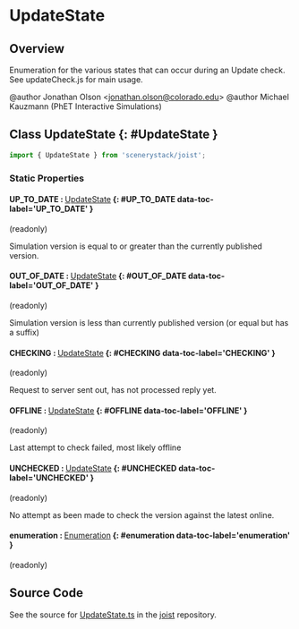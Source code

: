 # UpdateState

## Overview

Enumeration for the various states that can occur during an Update check. See updateCheck.js for main usage.

@author Jonathan Olson &lt;jonathan.olson@colorado.edu&gt;
@author Michael Kauzmann (PhET Interactive Simulations)

## Class UpdateState {: #UpdateState }


```js
import { UpdateState } from 'scenerystack/joist';
```
### Static Properties

#### UP_TO_DATE : <span style="font-weight: 400;">[UpdateState](../joist/UpdateState.md)</span> {: #UP_TO_DATE data-toc-label='UP_TO_DATE' }

(readonly)

Simulation version is equal to or greater than the currently published version.

#### OUT_OF_DATE : <span style="font-weight: 400;">[UpdateState](../joist/UpdateState.md)</span> {: #OUT_OF_DATE data-toc-label='OUT_OF_DATE' }

(readonly)

Simulation version is less than currently published version (or equal but has a suffix)

#### CHECKING : <span style="font-weight: 400;">[UpdateState](../joist/UpdateState.md)</span> {: #CHECKING data-toc-label='CHECKING' }

(readonly)

Request to server sent out, has not processed reply yet.

#### OFFLINE : <span style="font-weight: 400;">[UpdateState](../joist/UpdateState.md)</span> {: #OFFLINE data-toc-label='OFFLINE' }

(readonly)

Last attempt to check failed, most likely offline

#### UNCHECKED : <span style="font-weight: 400;">[UpdateState](../joist/UpdateState.md)</span> {: #UNCHECKED data-toc-label='UNCHECKED' }

(readonly)

No attempt as been made to check the version against the latest online.

#### enumeration : <span style="font-weight: 400;">[Enumeration](../phet-core/Enumeration.md)</span> {: #enumeration data-toc-label='enumeration' }

(readonly)



## Source Code

See the source for [UpdateState.ts](https://github.com/phetsims/joist/blob/main/js/UpdateState.ts) in the [joist](https://github.com/phetsims/joist) repository.
